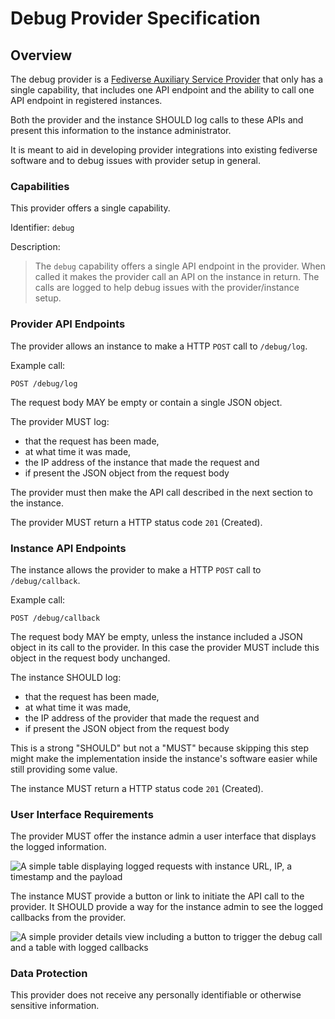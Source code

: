 # Debug Provider Specification

## Overview

The debug provider is a
[Fediverse Auxiliary Service Provider](../../general/v0.1/)
that only has a single capability, that includes one API endpoint and
the ability to call one API endpoint in registered instances.

Both the provider and the instance SHOULD log calls to these APIs and
present this information to the instance administrator.

It is meant to aid in developing provider integrations into existing
fediverse software and to debug issues with provider setup in general.

### Capabilities

This provider offers a single capability.

Identifier: `debug`

Description:

> The `debug` capability offers a single API endpoint in the provider.
> When called it makes the provider call an API on the instance in
> return. The calls are logged to help debug issues with the
> provider/instance setup.

### Provider API Endpoints

The provider allows an instance to make a HTTP `POST` call to `/debug/log`.

Example call:

```http
POST /debug/log
```

The request body MAY be empty or contain a single JSON object.

The provider MUST log:

* that the request has been made,
* at what time it was made,
* the IP address of the instance that made the request and
* if present the JSON object from the request body 

The provider must then make the API call described in the next section
to the instance.

The provider MUST return a HTTP status code `201` (Created).

### Instance API Endpoints

The instance allows the provider to make a HTTP `POST` call to
`/debug/callback`.

Example call:

```http
POST /debug/callback
```

The request body MAY be empty, unless the instance included a JSON
object in its call to the provider. In this case the provider MUST
include this object in the request body unchanged.

The instance SHOULD log:

* that the request has been made,
* at what time it was made,
* the IP address of the provider that made the request and
* if present the JSON object from the request body 

This is a strong "SHOULD" but not a "MUST" because skipping this step
might make the implementation inside the instance's software easier
while still providing some value.

The instance MUST return a HTTP status code `201` (Created).

### User Interface Requirements

The provider MUST offer the instance admin a user interface that
displays the logged information.

![A simple table displaying logged requests with instance URL, IP, a timestamp and the payload](../../images/debug_logs.svg)

The instance MUST provide a button or link to initiate the API call to
the provider. It SHOULD provide a way for the instance admin to see the
logged callbacks from the provider.

![A simple provider details view including a button to trigger the debug call and a table with logged callbacks](../../images/debug_provider_details.svg)

### Data Protection

This provider does not receive any personally identifiable or otherwise
sensitive information.
